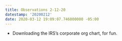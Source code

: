 ```yaml
---
title: Observations 2-12-20
datestamp: '20200212'
date: 2020-03-12 19:09:07.746000000 -05:00
---
```


- Downloading the IRS’s corporate org chart, for fun.
